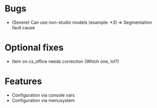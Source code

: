 # Bugs

- (Severe) Can use non-studio models (example: *3)
	=> Segmentation fault cause

# Optional fixes

- Item on cs_office needs correction (Which one, lol?)

# Features

- Configuration via console vars
- Configuration via menusystem
